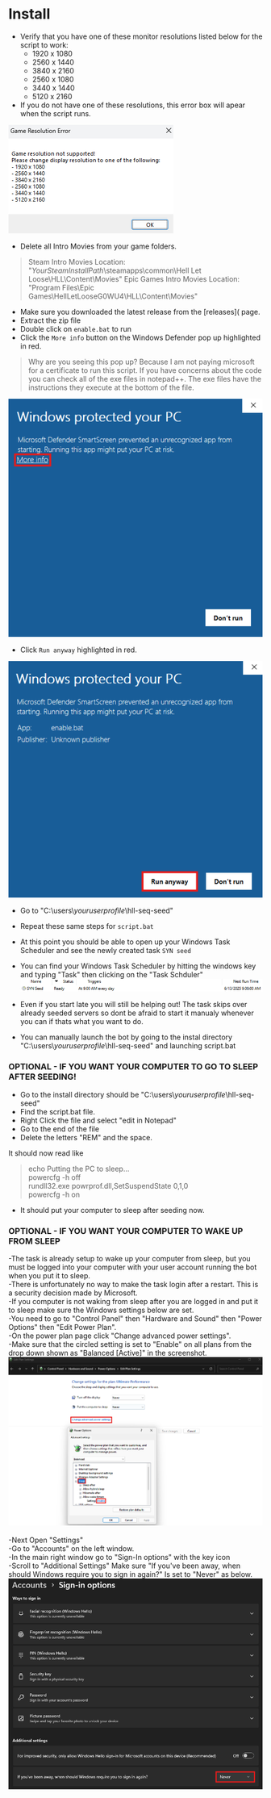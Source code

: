 # Install

- Verify that you have one of these monitor resolutions listed below for the script to work:
  - 1920 x 1080
  - 2560 x 1440
  - 3840 x 2160
  - 2560 x 1080
  - 3440 x 1440
  - 5120 x 2160
- If you do not have one of these resolutions, this error box will apear when the script runs.
  
![first](https://github.com/waterjugs/SYN-Seed-Script/blob/screenshots/Game%20Resolution%20Error.png)

- Delete all Intro Movies from your game folders.
> Steam Intro Movies Location: "*YourSteamInstallPath*\\steamapps\common\Hell Let Loose\HLL\Content\Movies"
> Epic Games Intro Movies Location: "Program Files\Epic Games\HellLetLooseG0WU4\HLL\Content\Movies"
 
- Make sure you downloaded the latest release from the [releases]( page.
- Extract the zip file
- Double click on `enable.bat` to run
- Click the `More info` button on the Windows Defender pop up highlighted in red.
> Why are you seeing this pop up? Because I am not paying microsoft for a certificate to run this script. If you have concerns about the code you can check all of the exe files in notepad++. The exe files have the instructions they execute at the bottom of the file. 

![second](https://github.com/waterjugs/SYN-Seed-Script/blob/screenshots/Windows%20Security%2001.png)

- Click `Run anyway` highlighted in red.

![third](https://github.com/waterjugs/SYN-Seed-Script/blob/screenshots/Windows%20Security%2002.png)

- Go to "C:\users\\*youruserprofile*\hll-seq-seed"

- Repeat these same steps for `script.bat`
- At this point you should be able to open up your Windows Task Scheduler and see the newly created task `SYN seed`
- You can find your Windows Task Scheduler by hitting the windows key and typing "Task" then clicking on the "Task Schduler"
![task](https://github.com/waterjugs/SYN-Seed-Script/blob/screenshots/Syn%20Task.png)
  
- Even if you start late you will still be helping out! The task skips over already seeded servers so dont be afraid to start it manualy whenever you can if thats what you want to do.
- You can manually launch the bot by going to the instal directory "C:\users\\*youruserprofile*\hll-seq-seed" and launching script.bat

### OPTIONAL - IF YOU WANT YOUR COMPUTER TO GO TO SLEEP AFTER SEEDING!

- Go to the install directory should be "C:\users\\*youruserprofile*\hll-seq-seed"
- Find the script.bat file.
- Right Click the file and select "edit in Notepad"
- Go to the end of the file
- Delete the letters "REM" and the space.

It should now read like 


> echo Putting the PC to sleep... <br>
> powercfg -h off <br>
> rundll32.exe powrprof.dll,SetSuspendState 0,1,0 <br>
> powercfg -h on <br>


- It should put your computer to sleep after seeding now.

### OPTIONAL - IF YOU WANT YOUR COMPUTER TO WAKE UP FROM SLEEP <br>

-The task is already setup to wake up your computer from sleep, but you must be logged into your computer with your user account running the bot when you put it to sleep. <br>
-There is unfortunately no way to make the task login after a restart. This is a security decision made by Microsoft.<br>
-If you computer is not waking from sleep after you are logged in and put it to sleep make sure the Windows settings below are set. <br>
-You need to go to "Control Panel" then "Hardware and Sound" then "Power Options" then "Edit Power Plan". <br>
-On the power plan page click "Change advanced power settings". <br>
-Make sure that the circled setting is set to "Enable" on all plans from the drop down shown as "Balanced [Active]" in the screenshot. 
![Power Plan](https://github.com/waterjugs/SYN-Seed-Script/blob/screenshots/Power%20Plan%20Settings.png) <br>
<br>
-Next Open "Settings" <br>
-Go to "Accounts" on the left window. <br>
-In the main right window go to "Sign-In options" with the key icon <br>
-Scroll to "Additional Settings" Make sure "If you've been away, when should Windows require you to sign in again?" Is set to "Never" as below. 
![Account Settings](https://github.com/waterjugs/SYN-Seed-Script/blob/screenshots/Account%20Setting.png)

